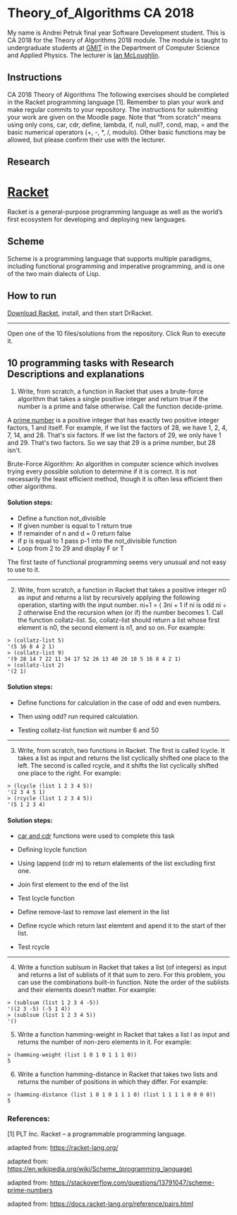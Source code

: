 # Theory_of_Algorithms CA 2018
My name is Andrei Petruk final year Software Development student.
This is CA 2018 for the Theory of Algorithms 2018 module.
The module is taught to undergraduate students at [GMIT](http://www.gmit.ie) in the Department of Computer Science and Applied Physics.
The lecturer is [Ian McLoughlin](https://ianmcloughlin.github.io).

## Instructions
CA 2018 Theory of Algorithms
The following exercises should be completed in the Racket programming language [1].
Remember to plan your work and make regular commits to your repository. The instructions
for submitting your work are given on the Moodle page. Note that “from scratch”
means using only cons, car, cdr, define, lambda, if, null, null?, cond, map, = and
the basic numerical operators (+, -, *, /, modulo). Other basic functions may be allowed,
but please confirm their use with the lecturer.

## Research
# [Racket](https://racket-lang.org/)
Racket is a general-purpose programming language as well as the world’s first ecosystem for developing and deploying new languages.
## Scheme

Scheme is a programming language that supports multiple paradigms, including functional programming and imperative programming, and is one of the two main dialects of Lisp.

## How to run

[Download Racket](http://download.racket-lang.org/), install, and then start DrRacket.

---
Open one of the 10 files/solutions from the repository. Click Run to execute it.
## 10 programming tasks with Research Descriptions and explanations
1. Write, from scratch, a function in Racket that uses a brute-force algorithm that takes
a single positive integer and return true if the number is a prime and false otherwise.
Call the function decide-prime.

A [prime number](http://mathforum.org/dr.math/faq/faq.prime.num.html) is a positive integer that has exactly two positive integer factors, 1 and itself. For example, if we list the factors of 28, we have 1, 2, 4, 7, 14, and 28. That's six factors. If we list the factors of 29, we only have 1 and 29. That's two factors. So we say that 29 is a prime number, but 28 isn't.

Brute-Force Algorithm: An algorithm in computer science which involves
trying every possible solution to determine if it is correct.
It is not necessarily the least efficient method, though it is often less
efficient then other algorithms.

#### Solution steps:
* Define a function not_divisible
* If given number is equal to 1 return true
* If remainder of n and d = 0 return false
* if p is equal to 1 pass p-1 into the not_divisible function
* Loop from 2 to 29 and display F or T 

The first taste of functional programming seems very unusual and not easy to use to it.

---

2. Write, from scratch, a function in Racket that takes a positive integer n0 as input
and returns a list by recursively applying the following operation, starting with the
input number.
ni+1 =
(
3ni + 1 if ni
is odd
ni ÷ 2 otherwise
End the recursion when (or if) the number becomes 1. Call the function collatz-list.
So, collatz-list should return a list whose first element is n0, the second element
is n1, and so on. For example:
```
> (collatz-list 5)
'(5 16 8 4 2 1)
> (collatz-list 9)
'(9 28 14 7 22 11 34 17 52 26 13 40 20 10 5 16 8 4 2 1)
> (collatz-list 2)
'(2 1)
```
#### Solution steps:
* Define functions for calculation in the case of odd and even numbers.

* Then using odd?  run required calculation.

* Testing collatz-list function wit number 6 and 50
---
3. Write, from scratch, two functions in Racket. The first is called lcycle. It takes a
list as input and returns the list cyclically shifted one place to the left. The second
is called rcycle, and it shifts the list cyclically shifted one place to the right.
For example:
```
> (lcycle (list 1 2 3 4 5))
'(2 3 4 5 1)
> (rcycle (list 1 2 3 4 5))
'(5 1 2 3 4)
```
#### Solution steps:
* [car and cdr](https://docs.racket-lang.org/reference/pairs.html) functions were used to complete this task

* Defining lcycle function
* Using (append (cdr m) to return elalements of the list excluding first one.
* Join first element to the end of the list
* Test lcycle function
* Define remove-last to remove last element in the list
* Define rcycle which return last elemtent and apend it to the start of  ther list.
* Test rcycle

---
4. Write a function sublsum in Racket that takes a list (of integers) as input and returns
a list of sublists of it that sum to zero. For this problem, you can use the
combinations built-in function. Note the order of the sublists and their elements
doesn’t matter. For example:
```
> (sublsum (list 1 2 3 4 -5))
'((2 3 -5) (-5 1 4))
> (sublsum (list 1 2 3 4 5))
'()
```
5. Write a function hamming-weight in Racket that takes a list l as input and returns
the number of non-zero elements in it. For example:
```
> (hamming-weight (list 1 0 1 0 1 1 1 0))
5
```
6. Write a function hamming-distance in Racket that takes two lists and returns the
number of positions in which they differ. For example:
```
> (hamming-distance (list 1 0 1 0 1 1 1 0) (list 1 1 1 1 0 0 0 0))
5
```


### References:

[1] PLT Inc. Racket – a programmable programming language.

adapted from: https://racket-lang.org/

adapted from: https://en.wikipedia.org/wiki/Scheme_(programming_language)

adapted from: https://stackoverflow.com/questions/13791047/scheme-prime-numbers

adapted from: https://docs.racket-lang.org/reference/pairs.html



